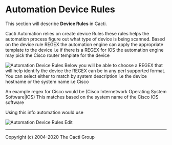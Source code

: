 # Automation Device Rules

This section will describe **Device Rules** in Cacti.

Cacti Automation relies on create device Rules these rules helps the automation process figure out what type of device is being scanned. Based on the device rule REGEX the automation engine can apply the appropriate template to the device i.e if there is a REGEX for IOS the automation engine may pick the Cisco router template for the device

![Automation Device Rules](images/automation-device-templates.png)
Below you will be able to choose a REGEX that will help identify the device the REGEX can be in any perl supported format. You can select either to match by system description i.e the device hostname or the system name i.e Cisco 

An example regex for Cisco would be
(Cisco Internetwork Operating System Software|IOS)
This matches based on the system name of the Cisco IOS software

Using this info automation would use 

![Automation Device Rules Edit](images/automation-device-templates-edit1.png)



---
Copyright (c) 2004-2020 The Cacti Group
<!--stackedit_data:
eyJoaXN0b3J5IjpbMTI2MTAyMDIzM119
-->